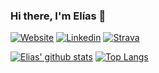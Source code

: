 ### Hi there, I'm Elías 👋

[![Website](https://img.shields.io/badge/website-000000?style=for-the-badge&logo=About.me&logoColor=white)](http://www.eliashauksson.com)
[![Linkedin](https://img.shields.io/badge/LinkedIn-0077B5?style=for-the-badge&logo=linkedin&logoColor=white)](https://www.linkedin.com/in/el%C3%ADas-hauksson-1939b31b8/)
[![Strava](https://img.shields.io/badge/Strava-FC4C02?style=for-the-badge&logo=strava&logoColor=white)](https://www.strava.com/athletes/39041574)

[![Elias' github stats](https://github-readme-stats.vercel.app/api?username=eliashauksson&count_private=true&show_icons=true&theme=default&hide_rank=false)](https://github.com/eliashauksson)
[![Top Langs](https://github-readme-stats.vercel.app/api/top-langs/?username=eliashauksson&layout=compact)](https://github.com/eliashauksson)
